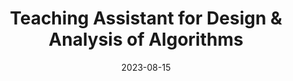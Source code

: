 ---
title: Teaching Assistant for Design & Analysis of Algorithms
summary: ''
date: 2023-08-15
type: ''
math: false
#tags:
#  - JavaScript
#image:
#  caption: 'Embed rich media such as videos and LaTeX math'
---